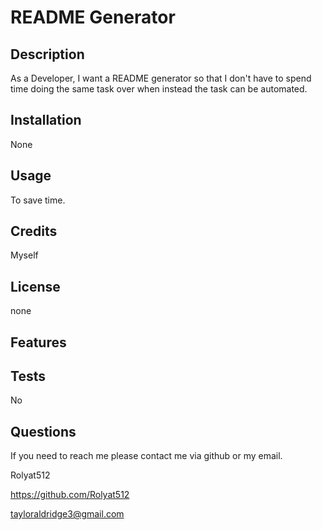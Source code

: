 
# README Generator

## Description

As a Developer, I want a README  generator so  that I don't have to spend  time doing the same task over when instead the task can be automated.


## Installation

None

## Usage

To save time.


## Credits

Myself

## License

none


## Features


## Tests

No

## Questions 

If you need to reach me please contact me via github or my email. 

Rolyat512

https://github.com/Rolyat512

tayloraldridge3@gmail.com
